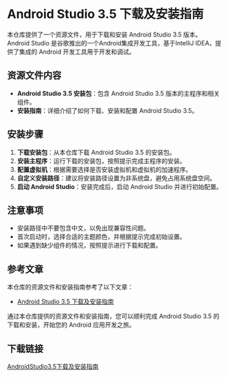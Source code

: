 # Android Studio 3.5 下载及安装指南

本仓库提供了一个资源文件，用于下载和安装 Android Studio 3.5 版本。Android Studio 是谷歌推出的一个Android集成开发工具，基于IntelliJ IDEA，提供了集成的 Android 开发工具用于开发和调试。

## 资源文件内容

- **Android Studio 3.5 安装包**：包含 Android Studio 3.5 版本的主程序和相关组件。
- **安装指南**：详细介绍了如何下载、安装和配置 Android Studio 3.5。

## 安装步骤

1. **下载安装包**：从本仓库下载 Android Studio 3.5 的安装包。
2. **安装主程序**：运行下载的安装包，按照提示完成主程序的安装。
3. **配置虚拟机**：根据需要选择是否安装虚拟机和虚拟机的加速程序。
4. **自定义安装路径**：建议将安装路径设置为非系统盘，避免占用系统盘空间。
5. **启动 Android Studio**：安装完成后，启动 Android Studio 并进行初始配置。

## 注意事项

- 安装路径中不要包含中文，以免出现兼容性问题。
- 首次启动时，选择合适的主题颜色，并根据提示完成初始设置。
- 如果遇到缺少组件的情况，按照提示进行下载和配置。

## 参考文章

本仓库的资源文件和安装指南参考了以下文章：
- [Android Studio 3.5 下载及安装指南](https://blog.csdn.net/peotry_favour/article/details/79651895)

通过本仓库提供的资源文件和安装指南，您可以顺利完成 Android Studio 3.5 的下载和安装，开始您的 Android 应用开发之旅。

## 下载链接

[AndroidStudio3.5下载及安装指南](https://pan.quark.cn/s/61dfc73074ae)
